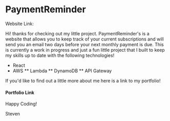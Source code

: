 # PaymentReminder

Website Link: 

Hi! thanks for checking out my little project. PaymentReminder's is a website that allows you to keep track of your current subscriptions and will send you an email two days before your next monthly payment is due. This is currently a work in progress and just a fun little project that I built to keep my skills up to date with
the following technologies! 

* React
* AWS
** Lambda
** DynamoDB
** API Gateway

If you'd like to find out a little more about me here is a link to my portfolio!

#### Portfolio Link ####

Happy Coding!

Steven
